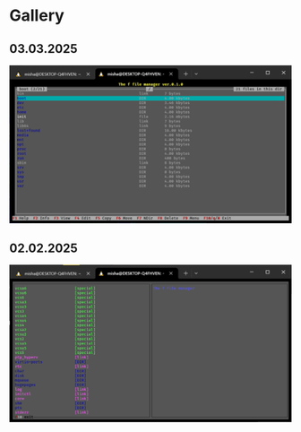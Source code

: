 # Gallery

## 03.03.2025

![](assets/v0.1.0-03.02.25.png)

## 02.02.2025

![](assets/v0.1.0-02.02.25.png)
